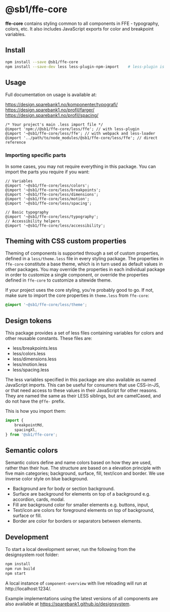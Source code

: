 # @sb1/ffe-core

**ffe-core** contains styling common to all components in FFE - typography, colors, etc.
It also includes JavaScript exports for color and breakpoint variables.

## Install

```bash
npm install --save @sb1/ffe-core
npm install --save-dev less less-plugin-npm-import    # less-plugin is optional, but can simplify imports
```

## Usage

Full documentation on usage is available at:

https://design.sparebank1.no/komponenter/typografi/
https://design.sparebank1.no/profil/farger/
https://design.sparebank1.no/profil/spacing/

```less
/* Your project's main .less import file */
@import 'npm://@sb1/ffe-core/less/ffe'; // with less-plugin
@import '~@sb1/ffe-core/less/ffe'; // with webpack and less-loader
@import '../path/to/node_modules/@sb1/ffe-core/less/ffe'; // direct reference
```

### Importing specific parts

In some cases, you may not require everything in this package. You can import the
parts you require if you want:

```less
// Variables
@import '~@sb1/ffe-core/less/colors';
@import '~@sb1/ffe-core/less/breakpoints';
@import '~@sb1/ffe-core/less/dimensions';
@import '~@sb1/ffe-core/less/motion';
@import '~@sb1/ffe-core/less/spacing';

// Basic typography
@import '~@sb1/ffe-core/less/typography';
// Accessibility helpers
@import '~@sb1/ffe-core/less/accessibility';
```

## Theming with CSS custom properties

Theming of components is supported through a set of custom properties, defined in a `less/theme.less` file in every styling package. The properties in `ffe-core` constitute a base theme, which is in turn used as default values in other packages. You may override the properties in each individual package in order to customize a single component, or override the properties defined in `ffe-core` to customize a sitewide theme.

If your project uses the core styling, you're probably good to go. If not, make sure to import the core properties in `theme.less` from `ffe-core`:

```css
@import '~@sb1/ffe-core/less/theme';
```

## Design tokens

This package provides a set of less files containing variables for colors and other reusable constants. These files are:

-   less/breakpoints.less
-   less/colors.less
-   less/dimensions.less
-   less/motion.less
-   less/spacing.less

The less variables specified in this package are also available as named JavaScript imports. This can be useful for consumers that use CSS-in-JS, or that need access to these values in their JavaScript for other reasons. They are named the same as their LESS siblings, but are camelCased, and do not have the `@ffe-` prefix.

This is how you import them:

```js
import {
    breakpointMd,
    spacingXl,
} from '@sb1/ffe-core';
```
## Semantic colors

Semantic colors define and name colors based on how they are used, rather than their hue. The structure are based on a elevation principle with five main categories; background, surface, fill, text/icon and border. We use inverse color style on blue background.
- Background are for body or section background.
- Surface are background for elements on top of a background e.g. accordion, cards, modal.
- Fill are background color for smaller elements e.g. buttons, input,
- Text/icon are colors for foreground elements on top of background, surface or fill.
- Border are color for borders or separators between elements.


## Development

To start a local development server, run the following from the designsystem root folder:

```bash
npm install
npm run build
npm start
```

A local instance of `component-overview` with live reloading will run at http://localhost:1234/.

Example implementations using the latest versions of all components are also available at https://sparebank1.github.io/designsystem.
